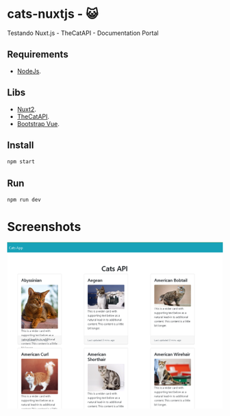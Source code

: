 # cats-nuxtjs - :smiley_cat:
Testando Nuxt.js - TheCatAPI - Documentation Portal

## Requirements
- [NodeJs](https://nodejs.org/en/).

## Libs
- [Nuxt2](https://v2.nuxt.com/).
- [TheCatAPI](https://developers.thecatapi.com/view-account/ylX4blBYT9FaoVd6OhvR?report=bOoHBz-8t).
- [Bootstrap Vue](https://bootstrap-vue.org/docs/components).

## Install

```sh
npm start
```

## Run
```
npm run dev
```

# Screenshots
<p align="center">
  <img src="https://github.com/karenyov/cats-nuxtjs/blob/main/app.png" width="700">
</p>

